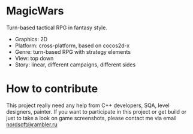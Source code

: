 # MagicWars

Turn-based tactical RPG in fantasy style.

- Graphics: 2D
- Platform: cross-platform, based on cocos2d-x
- Genre: turn-based RPG with strategy elements
- View: top down
- Story: linear, different campaigns, different sides

# How to contribute

This project really need any help from C++ developers, SQA, level designers, painter.
If you want to participate in this project or get build or just to take a look on game screenshots, please contact me via email nordsoft@rambler.ru
